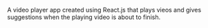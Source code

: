 A video player app created using React.js that plays vieos and gives suggestions when the playing video is about to finish.